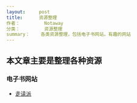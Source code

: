 ```yaml
---
layout:     post
title:  	资源整理
作者： 		Notaway	
分类： 		资源整理
summary：	各类资源整理，包括电子书网站，有趣的网站
---
```




## 本文章主要是整理各种资源

### 电子书网站

* [走读派][1]


[1]:http://www.zoudupai.com/